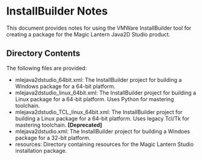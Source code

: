 # InstallBuilder Notes

This document provides notes for using the VMWare InstallBuilder tool for
creating a package for the Magic Lantern Java2D Studio product.

## Directory Contents

The following files are provided:

- mlejava2dstudio_64bit.xml: The InstallBuilder project for building a Windows package for a 64-bit platform.
- mlejava2dstudio_linux_64bit.xml: The InstallBuilder project for building a Linux package for a 64-bit platform. Uses Python for mastering toolchain.
- mlejava2dstudio_TCL_linux_64bit.xml: The InstallBuilder project for building a Linux package for a 64-bit platform. Uses legacy Tcl/Tk for mastering toolchain. **[Deprecated]**
- mlejava2dstudio.xml: The InstallBuilder project for building a Windoes package for a 32-bit platform.
- resources: Directory containing resources for the Magic Lantern Studio installation package.
